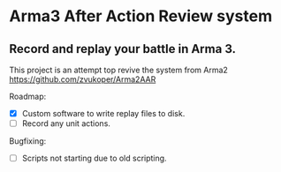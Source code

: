 # Arma3 After Action Review system

## Record and replay your battle in Arma 3.

This project is an attempt top revive the system from Arma2 https://github.com/zvukoper/Arma2AAR

Roadmap:
- [x] Custom software to write replay files to disk.
- [ ] Record any unit actions.

Bugfixing:
- [ ] Scripts not starting due to old scripting.

